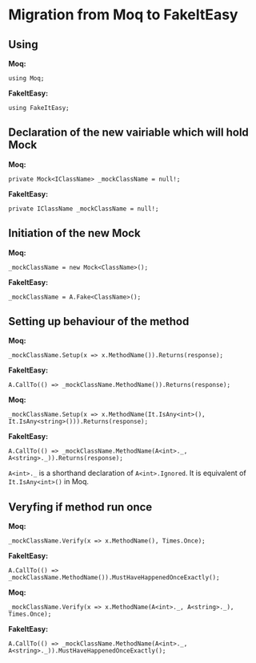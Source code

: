 # Migration from Moq to FakeItEasy

## Using
**Moq:**
```
using Moq; 
```

**FakeItEasy:**
```
using FakeItEasy;
```

## Declaration of the new vairiable which will hold Mock
**Moq:**
```
private Mock<IClassName> _mockClassName = null!; 
```

**FakeItEasy:**
```
private IClassName _mockClassName = null!;
```

## Initiation of the new Mock
**Moq:**
```
_mockClassName = new Mock<ClassName>();
```

**FakeItEasy:**
```
_mockClassName = A.Fake<ClassName>();
```

## Setting up behaviour of the method
**Moq:**
```
_mockClassName.Setup(x => x.MethodName()).Returns(response);
```

**FakeItEasy:**
```
A.CallTo(() => _mockClassName.MethodName()).Returns(response);
```

**Moq:**
```
_mockClassName.Setup(x => x.MethodName(It.IsAny<int>(), It.IsAny<string>())).Returns(response);
```

**FakeItEasy:**
```
A.CallTo(() => _mockClassName.MethodName(A<int>._, A<string>._)).Returns(response);
```

```A<int>._``` is a shorthand declaration of ```A<int>.Ignored```. It is equivalent of ```It.IsAny<int>()``` in Moq.

## Veryfing if method run once
**Moq:**
```
_mockClassName.Verify(x => x.MethodName(), Times.Once);
```

**FakeItEasy:**
```
A.CallTo(() => _mockClassName.MethodName()).MustHaveHappenedOnceExactly();
```

**Moq:**
```
_mockClassName.Verify(x => x.MethodName(A<int>._, A<string>._), Times.Once);
```

**FakeItEasy:**
```
A.CallTo(() => _mockClassName.MethodName(A<int>._, A<string>._)).MustHaveHappenedOnceExactly();
```
